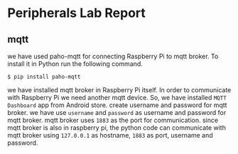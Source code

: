 # Peripherals Lab Report
## mqtt
we have used paho-mqtt for connecting Raspberry Pi to mqtt broker. To install it in Python run the following command.
```
$ pip install paho-mqtt
```
we have installed mqtt broker in Raspberry Pi itself. In order to communicate with Raspberry Pi we need another mqtt device. So, we have installed `MQTT Dashboard` app from Android store.
create username and password for mqtt broker. we have use `username` and `password` as username and password for mqtt broker. mqtt broker uses `1883` as the port for communication.
since mqtt broker is also in raspberry pi, the python code can communicate with mqtt broker using `127.0.0.1` as hostname, `1883` as port, username and password.
